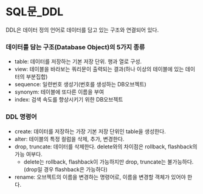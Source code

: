 # SQL문_DDL
DDL은 데이터 정의 언어로 데이터를 담고 있는 구조와 연결되어 있다.   
   
### 데이터를 담는 구조(Database Object)의 5가지 종류
* table: 데이터를 저장하는 기본 저장 단위. 행과 열로 구성.
* view: 테이블을 바라보는 쿼리문이 출력되는 결과(하나 이상의 테이블에 있는 데이터의 부분집합)
* sequence: 일련번호 생성기(번호를 생성하는 DB오브젝트)
* synonym: 테이블에 또다른 이름을 부여
* index: 검색 속도를 향상시키기 위한 DB오브젝트
   
### DDL 명령어
* create: 데이터를 저장하는 가장 기본 저장 단위인 table을 생성한다.
* alter: 테이블의 특정 컬럼을 삭제, 추가, 변경한다.
* drop, truncate: 데이터를 삭제한다. delete와의 차이점은 rollback, flashback의 가능 여부다. 
  * delete는 rollback, flashback이 가능하지만 drop, truncate는 불가능하다.(drop일 경우 flashback은 가능하다)
* rename: 오브젝트의 이름을 변경하는 명령어로, 이름을 변경할 객체가 있어야 한다.
